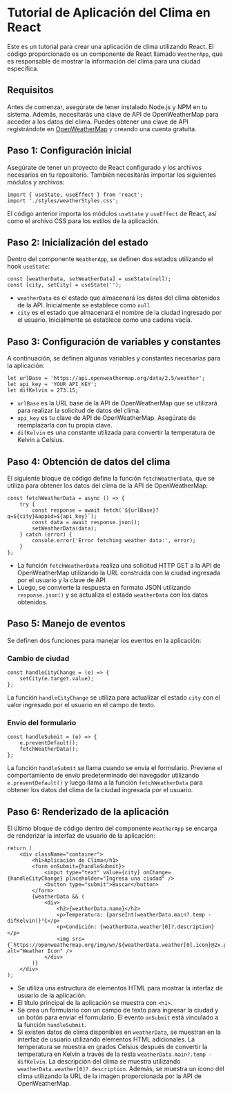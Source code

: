 # Tutorial de Aplicación del Clima en React

Este es un tutorial para crear una aplicación de clima utilizando React. El código proporcionado es un componente de React llamado `WeatherApp`, que es responsable de mostrar la información del clima para una ciudad específica.

## Requisitos

Antes de comenzar, asegúrate de tener instalado Node.js y NPM en tu sistema. Además, necesitarás una clave de API de OpenWeatherMap para acceder a los datos del clima. Puedes obtener una clave de API registrándote en [OpenWeatherMap](https://openweathermap.org/) y creando una cuenta gratuita.

## Paso 1: Configuración inicial

Asegúrate de tener un proyecto de React configurado y los archivos necesarios en tu repositorio. También necesitarás importar los siguientes módulos y archivos:

    import { useState, useEffect } from 'react';
    import './styles/weatherStyles.css';

El código anterior importa los módulos `useState` y `useEffect` de React, así como el archivo CSS para los estilos de la aplicación.

## Paso 2: Inicialización del estado

Dentro del componente `WeatherApp`, se definen dos estados utilizando el hook `useState`:

    const [weatherData, setWeatherData] = useState(null);
    const [city, setCity] = useState('');

-   `weatherData` es el estado que almacenará los datos del clima obtenidos de la API. Inicialmente se establece como `null`.
-   `city` es el estado que almacenará el nombre de la ciudad ingresado por el usuario. Inicialmente se establece como una cadena vacía.

## Paso 3: Configuración de variables y constantes

A continuación, se definen algunas variables y constantes necesarias para la aplicación:

    let urlBase = 'https://api.openweathermap.org/data/2.5/weather';
    let api_key = 'YOUR_API_KEY';
    let difKelvin = 273.15;

-   `urlBase` es la URL base de la API de OpenWeatherMap que se utilizará para realizar la solicitud de datos del clima.
-   `api_key` es tu clave de API de OpenWeatherMap. Asegúrate de reemplazarla con tu propia clave.
-   `difKelvin` es una constante utilizada para convertir la temperatura de Kelvin a Celsius.

## Paso 4: Obtención de datos del clima

El siguiente bloque de código define la función `fetchWeatherData`, que se utiliza para obtener los datos del clima de la API de OpenWeatherMap:

    const fetchWeatherData = async () => {
        try {
            const response = await fetch(`${urlBase}?q=${city}&appid=${api_key}`);
            const data = await response.json();
            setWeatherData(data);
        } catch (error) {
            console.error('Error fetching weather data:', error);
        }
    };

-   La función `fetchWeatherData` realiza una solicitud HTTP GET a la API de OpenWeatherMap utilizando la URL construida con la ciudad ingresada por el usuario y la clave de API.
-   Luego, se convierte la respuesta en formato JSON utilizando `response.json()` y se actualiza el estado `weatherData` con los datos obtenidos.

## Paso 5: Manejo de eventos

Se definen dos funciones para manejar los eventos en la aplicación:

### Cambio de ciudad

    const handleCityChange = (e) => {
        setCity(e.target.value);
    };

La función `handleCityChange` se utiliza para actualizar el estado `city` con el valor ingresado por el usuario en el campo de texto.

### Envío del formulario

    const handleSubmit = (e) => {
        e.preventDefault();
        fetchWeatherData();
    };

La función `handleSubmit` se llama cuando se envía el formulario. Previene el comportamiento de envío predeterminado del navegador utilizando `e.preventDefault()` y luego llama a la función `fetchWeatherData` para obtener los datos del clima de la ciudad ingresada por el usuario.

## Paso 6: Renderizado de la aplicación

El último bloque de código dentro del componente `WeatherApp` se encarga de renderizar la interfaz de usuario de la aplicación:

    return (
        <div className="container">
            <h1>Aplicación de Clima</h1>
            <form onSubmit={handleSubmit}>
                <input type="text" value={city} onChange={handleCityChange} placeholder="Ingresa una ciudad" />
                <button type="submit">Buscar</button>
            </form>
            {weatherData && (
                <div>
                    <h2>{weatherData.name}</h2>
                    <p>Temperatura: {parseInt(weatherData.main?.temp - difKelvin)}°C</p>
                    <p>Condición: {weatherData.weather[0]?.description}</p>
                    <img src={`https://openweathermap.org/img/wn/${weatherData.weather[0].icon}@2x.png`} alt="Weather Icon" />
                </div>
            )}
        </div>
    );

-   Se utiliza una estructura de elementos HTML para mostrar la interfaz de usuario de la aplicación.
-   El título principal de la aplicación se muestra con `<h1>`.
-   Se crea un formulario con un campo de texto para ingresar la ciudad y un botón para enviar el formulario. El evento `onSubmit` está vinculado a la función `handleSubmit`.
-   Si existen datos de clima disponibles en `weatherData`, se muestran en la interfaz de usuario utilizando elementos HTML adicionales. La temperatura se muestra en grados Celsius después de convertir la temperatura en Kelvin a través de la resta `weatherData.main?.temp - difKelvin`. La descripción del clima se muestra utilizando `weatherData.weather[0]?.description`. Además, se muestra un ícono del clima utilizando la URL de la imagen proporcionada por la API de OpenWeatherMap.
